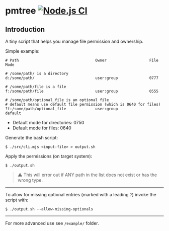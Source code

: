 # pmtree [![Node.js CI](https://github.com/anio-software/pmtree/actions/workflows/test.yaml/badge.svg)](https://github.com/anio-software/pmtree/actions/workflows/test.yaml)

## Introduction

A tiny script that helps you manage file permission and ownership.

Simple example:

```
# Path									Owner					File Mode

# /some/path/ is a directory
d:/some/path/							user:group				0777

# /some/path/file is a file
f:/some/path/file						user:group				0555

# /some/path/optional_file is an optional file
# default means use default file permission (which is 0640 for files)
?f:/some/path/optional_file				user:group				default
```

* Default mode for directories: 0750
* Default mode for files: 0640

Generate the bash script:

`$ ./src/cli.mjs <input-file> > output.sh`

Apply the permissions (on target system):

`$ ./output.sh `

> ⚠️  This will error out if ANY path in the list does not exist or has the wrong type.

---

To allow for missing optional entries (marked with a leading `?`) invoke the script with:

`$ ./output.sh --allow-missing-optionals`

---

For more advanced use see `/example/` folder.
